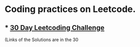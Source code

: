 # Coding practices on Leetcode.

## * [30 Day Leetcoding Challenge](https://leetcode.com/explore/challenge/card/30-day-leetcoding-challenge/)
(Links of the Solutions are in the 30
